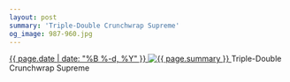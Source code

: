 ```yaml
---
layout: post
summary: 'Triple-Double Crunchwrap Supreme'
og_image: 987-960.jpg
---
```


<p>
 <time>
  <a href="/987">
   {{ page.date | date: "%B %-d, %Y" }}
  </a>
 </time>
 <a href="/987">
  <img alt="{{ page.summary }}" sizes="(min-width: 700px) 50vw, calc(100vw - 2rem)" src="{{ site.assets_url }}/987-480.jpg" srcset="{{ site.assets_url }}/987-240.jpg 240w, {{ site.assets_url }}/987-480.jpg 480w, {{ site.assets_url }}/987-720.jpg 720w, {{ site.assets_url }}/987-960.jpg 960w"/>
 </a>
 <span>
  Triple-Double Crunchwrap Supreme
 </span>
</p>
